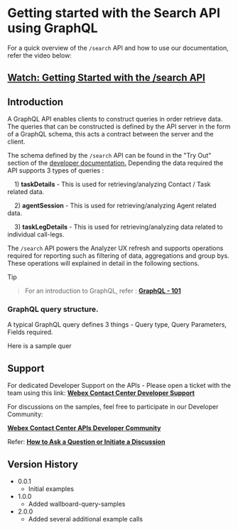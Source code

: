 # Getting started with the Search API using GraphQL

For a quick overview of the `/search` API and how to use our documentation, refer the video below:

## [Watch: Getting Started with the /search API](https://app.vidcast.io/share/c8c778c5-6659-4145-891a-bafcece29863)



## Introduction

A GraphQL API enables clients to construct queries in order retrieve data. The queries that can be constructed is defined by the API server in the form of a GraphQL schema, this acts a contract between the server and the client.

The schema defined by the `/search` API can be found in the "Try Out" section of the  [developer documentation.](**https://developer.webex-cx.com/documentation/search)  Depending the data required the API supports 3 types of queries :

    1) **taskDetails** - This is used for retrieving/analyzing Contact / Task related data.

    2) **agentSession** - This is used for retrieving/analyzing Agent related data.

    3) **taskLegDetails** - This is used for retrieving/analyzing data related to individual call-legs.



The `/search` API powers the Analyzer UX refresh and supports operations required for reporting  such as filtering of data,  aggregations and group bys. These operations will explained in detail in the following sections.



> [!TIP]

> For an introduction to GraphQL, refer : **[GraphQL - 101](https://graphql.org/learn/)**

### GraphQL query structure.

A typical GraphQL query defines 3 things - Query type, Query Parameters, Fields required.

Here is a sample quer 







## Support

For dedicated Developer Support on the APIs - Please open a ticket with the team using this link: **[Webex Contact Center Developer Support](https://developer.webex-cx.com/support)**

For discussions on the samples, feel free to participate in our Developer Community:

**[Webex Contact Center APIs Developer Community](https://community.cisco.com/t5/contact-center/bd-p/j-disc-dev-contact-center)**

Refer: **[How to Ask a Question or Initiate a Discussion](https://community.cisco.com/t5/contact-center/webex-contact-center-apis-developer-community-and-support/m-p/4558270)**

## Version History

- 0.0.1
  - Initial examples
- 1.0.0
  - Added wallboard-query-samples
- 2.0.0
  - Added several additional example calls
